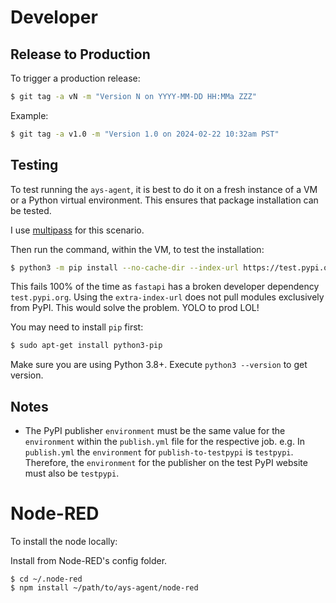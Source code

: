 # Developer

## Release to Production

To trigger a production release:

```bash
$ git tag -a vN -m "Version N on YYYY-MM-DD HH:MMa ZZZ"
```

Example:
```bash
$ git tag -a v1.0 -m "Version 1.0 on 2024-02-22 10:32am PST"
```

## Testing

To test running the `ays-agent`, it is best to do it on a fresh instance of a VM or a Python virtual environment. This ensures that package installation can be tested.

I use [multipass](https://multipass.run/install) for this scenario.

Then run the command, within the VM, to test the installation:

```bash
$ python3 -m pip install --no-cache-dir --index-url https://test.pypi.org/simple/ --extra-index-url https://pypi.org/simple/ ays-agent
```

This fails 100% of the time as `fastapi` has a broken developer dependency `test.pypi.org`. Using the `extra-index-url` does not pull modules exclusively from PyPI. This would solve the problem. YOLO to prod LOL!

You may need to install `pip` first:

```bash
$ sudo apt-get install python3-pip
```

Make sure you are using Python 3.8+. Execute `python3 --version` to get version.

## Notes

- The PyPI publisher `environment` must be the same value for the `environment` within the `publish.yml` file for the respective job. e.g. In `publish.yml` the `environment` for `publish-to-testpypi` is `testpypi`. Therefore, the `environment` for the publisher on the test PyPI website must also be `testpypi`.


# Node-RED

To install the node locally:

Install from Node-RED's config folder.
```
$ cd ~/.node-red
$ npm install ~/path/to/ays-agent/node-red
```
